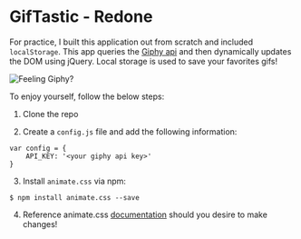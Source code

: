 # GifTastic - Redone
For practice, I built this application out from scratch and included `localStorage`. This app queries the [Giphy api](https://developers.giphy.com/docs/) and then dynamically updates the DOM using jQuery. Local storage is used to save your favorites gifs!

![Feeling Giphy?](../master/assets/site-image.png)

To enjoy yourself, follow the below steps:

1. Clone the repo

2. Create a `config.js` file and add the following information:

```
var config = {
    API_KEY: '<your giphy api key>'
}
```
3. Install `animate.css` via npm:

```
$ npm install animate.css --save
```

4. Reference animate.css [documentation](https://github.com/daneden/animate.css) should you desire to make changes!

